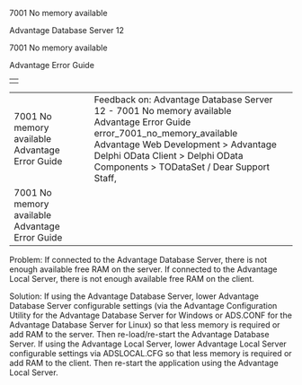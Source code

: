 7001 No memory available




Advantage Database Server 12  

7001 No memory available

Advantage Error Guide

|  |
| --- |
|  |

|  |  |  |  |  |
| --- | --- | --- | --- | --- |
| 7001 No memory available  Advantage Error Guide |  |  | Feedback on: Advantage Database Server 12 - 7001 No memory available Advantage Error Guide error\_7001\_no\_memory\_available Advantage Web Development > Advantage Delphi OData Client > Delphi OData Components > TODataSet / Dear Support Staff, |  |
| 7001 No memory available  Advantage Error Guide |  |  |  |  |

Problem: If connected to the Advantage Database Server, there is not enough available free RAM on the server. If connected to the Advantage Local Server, there is not enough available free RAM on the client.

Solution: If using the Advantage Database Server, lower Advantage Database Server configurable settings (via the Advantage Configuration Utility for the Advantage Database Server for Windows or ADS.CONF for the Advantage Database Server for Linux) so that less memory is required or add RAM to the server. Then re-load/re-start the Advantage Database Server. If using the Advantage Local Server, lower Advantage Local Server configurable settings via ADSLOCAL.CFG so that less memory is required or add RAM to the client. Then re-start the application using the Advantage Local Server.